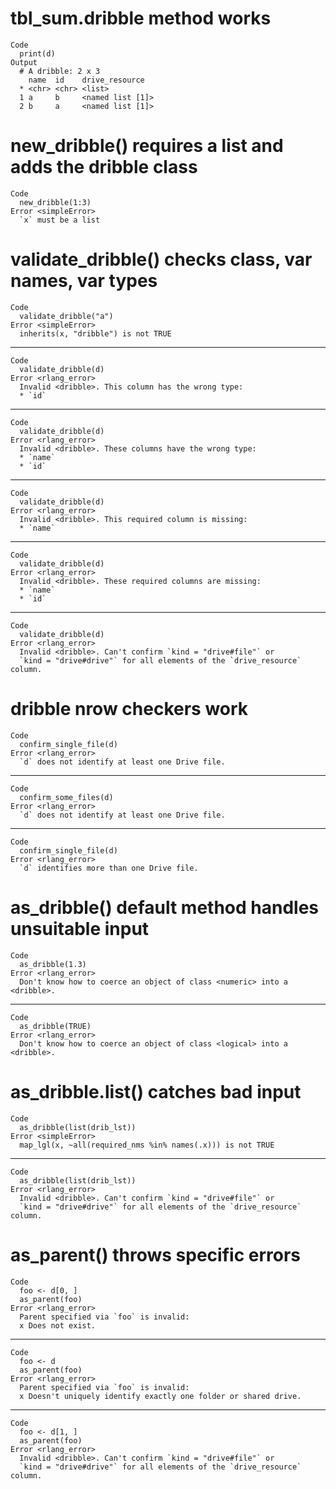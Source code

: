 # tbl_sum.dribble method works

    Code
      print(d)
    Output
      # A dribble: 2 x 3
        name  id    drive_resource  
      * <chr> <chr> <list>          
      1 a     b     <named list [1]>
      2 b     a     <named list [1]>

# new_dribble() requires a list and adds the dribble class

    Code
      new_dribble(1:3)
    Error <simpleError>
      `x` must be a list

# validate_dribble() checks class, var names, var types

    Code
      validate_dribble("a")
    Error <simpleError>
      inherits(x, "dribble") is not TRUE

---

    Code
      validate_dribble(d)
    Error <rlang_error>
      Invalid <dribble>. This column has the wrong type:
      * `id`

---

    Code
      validate_dribble(d)
    Error <rlang_error>
      Invalid <dribble>. These columns have the wrong type:
      * `name`
      * `id`

---

    Code
      validate_dribble(d)
    Error <rlang_error>
      Invalid <dribble>. This required column is missing:
      * `name`

---

    Code
      validate_dribble(d)
    Error <rlang_error>
      Invalid <dribble>. These required columns are missing:
      * `name`
      * `id`

---

    Code
      validate_dribble(d)
    Error <rlang_error>
      Invalid <dribble>. Can't confirm `kind = "drive#file"` or
      `kind = "drive#drive"` for all elements of the `drive_resource` column.

# dribble nrow checkers work

    Code
      confirm_single_file(d)
    Error <rlang_error>
      `d` does not identify at least one Drive file.

---

    Code
      confirm_some_files(d)
    Error <rlang_error>
      `d` does not identify at least one Drive file.

---

    Code
      confirm_single_file(d)
    Error <rlang_error>
      `d` identifies more than one Drive file.

# as_dribble() default method handles unsuitable input

    Code
      as_dribble(1.3)
    Error <rlang_error>
      Don't know how to coerce an object of class <numeric> into a <dribble>.

---

    Code
      as_dribble(TRUE)
    Error <rlang_error>
      Don't know how to coerce an object of class <logical> into a <dribble>.

# as_dribble.list() catches bad input

    Code
      as_dribble(list(drib_lst))
    Error <simpleError>
      map_lgl(x, ~all(required_nms %in% names(.x))) is not TRUE

---

    Code
      as_dribble(list(drib_lst))
    Error <rlang_error>
      Invalid <dribble>. Can't confirm `kind = "drive#file"` or
      `kind = "drive#drive"` for all elements of the `drive_resource` column.

# as_parent() throws specific errors

    Code
      foo <- d[0, ]
      as_parent(foo)
    Error <rlang_error>
      Parent specified via `foo` is invalid:
      x Does not exist.

---

    Code
      foo <- d
      as_parent(foo)
    Error <rlang_error>
      Parent specified via `foo` is invalid:
      x Doesn't uniquely identify exactly one folder or shared drive.

---

    Code
      foo <- d[1, ]
      as_parent(foo)
    Error <rlang_error>
      Invalid <dribble>. Can't confirm `kind = "drive#file"` or
      `kind = "drive#drive"` for all elements of the `drive_resource` column.

